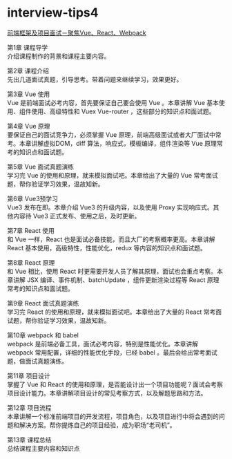 # interview-tips4


[前端框架及项目面试－聚焦Vue、React、Webpack](https://coding.imooc.com/class/419.html)


第1章 课程导学  
介绍课程制作的背景和课程主要内容。

第2章 课程介绍  
先出几道面试真题，引导思考。带着问题来继续学习，效果更好。

第3章 Vue 使用  
Vue 是前端面试必考内容，首先要保证自己要会使用 Vue 。本章讲解 Vue 基本使用、组件使用、高级特性和 Vuex Vue-router ，这些部分的知识点和面试题。

第4章 Vue 原理  
要保证自己的面试竞争力，必须掌握 Vue 原理，前端高级面试或者大厂面试中常考。本章讲解虚拟DOM，diff 算法，响应式，模板编译，组件渲染等 Vue 原理常考的知识点和面试题。

第5章 Vue 面试真题演练  
学习完 Vue 的使用和原理，就来模拟面试吧。本章给出了大量的 Vue 常考面试题，帮你验证学习效果，温故知新。

第6章 Vue3预学习  
Vue3 发布在即。本章介绍 Vue3 的升级内容，以及使用 Proxy 实现响应式。其他内容待 Vue3 正式发布、使用之后，及时更新。

第7章 React 使用  
和 Vue 一样，React 也是面试必备技能，而且大厂的考察概率更高。本章讲解 React 基本使用，高级特性，性能优化，redux 等内容的知识点和面试题。

第8章 React 原理  
和 Vue 相比，使用 React 时更需要开发人员了解其原理，面试也会重点考察。本章讲解 JSX 编译、事件机制、batchUpdate ，组件更新渲染过程等 React 原理常考的知识点和面试题。

第9章 React 面试真题演练  
学习完 React 的使用和原理，就来模拟面试吧。本章给出了大量的 React 常考面试题，帮你验证学习效果，温故知新。

第10章 webpack 和 babel  
webpack 是前端必备工具，面试必考内容，特别是性能优化。本章讲解 webpack 常用配置，详细的性能优化手段，已经 babel 。最后会给出常考面试题，做面试真题演练。

第11章 项目设计  
掌握了 Vue 和 React 的使用和原理，是否能设计出一个项目功能呢？面试会考察项目设计能力。本章讲解项目设计的常见考察方式，以及解题思路和方法。

第12章 项目流程  
本章讲解一个标准前端项目的开发流程，项目角色，以及项目进行中将会遇到的问题和解决方案。帮你提炼自己的项目经验，成为职场“老司机”。

第13章 课程总结  
总结课程主要内容和知识点